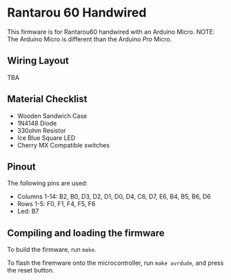 Rantarou 60 Handwired
======================

This firmware is for Rantarou60 handwired with an Arduino Micro.
NOTE: The Arduino Micro is different than the Arduino *Pro* Micro.

## Wiring Layout

TBA

## Material Checklist
- Wooden Sandwich Case
- 1N4148 Diode
- 330ohm Resistor
- Ice Blue Square LED
- Cherry MX Compatible switches

## Pinout

The following pins are used:
- Columns 1-14: B2, B0, D3, D2, D1, D0, D4, C6, D7, E6, B4, B5, B6, D6
- Rows 1-5: F0, F1, F4, F5, F6
- Led: B7

## Compiling and loading the firmware

To build the firmware, run `make`.

To flash the firemware onto the microcontroller, run `make avrdude`, and press the reset button.
